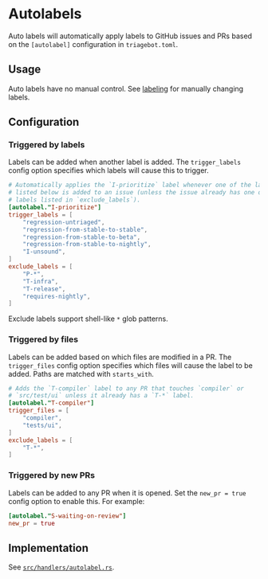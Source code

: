 # Autolabels

Auto labels will automatically apply labels to GitHub issues and PRs based on the `[autolabel]` configuration in `triagebot.toml`.

## Usage

Auto labels have no manual control.
See [labeling](labeling.md) for manually changing labels.

## Configuration

### Triggered by labels

Labels can be added when another label is added.
The `trigger_labels` config option specifies which labels will cause this to trigger.

```toml
# Automatically applies the `I-prioritize` label whenever one of the labels
# listed below is added to an issue (unless the issue already has one of the
# labels listed in `exclude_labels`).
[autolabel."I-prioritize"]
trigger_labels = [
    "regression-untriaged",
    "regression-from-stable-to-stable",
    "regression-from-stable-to-beta",
    "regression-from-stable-to-nightly",
    "I-unsound",
]
exclude_labels = [
    "P-*",
    "T-infra",
    "T-release",
    "requires-nightly",
]
```

Exclude labels support shell-like `*` glob patterns.

### Triggered by files

Labels can be added based on which files are modified in a PR.
The `trigger_files` config option specifies which files will cause the label to be added.
Paths are matched with `starts_with`.

```toml
# Adds the `T-compiler` label to any PR that touches `compiler` or
# `src/test/ui` unless it already has a `T-*` label.
[autolabel."T-compiler"]
trigger_files = [
    "compiler",
    "tests/ui",
]
exclude_labels = [
    "T-*",
]
```

### Triggered by new PRs

Labels can be added to any PR when it is opened.
Set the `new_pr = true` config option to enable this.
For example:

```toml
[autolabel."S-waiting-on-review"]
new_pr = true
```

## Implementation

See [`src/handlers/autolabel.rs`](https://github.com/rust-lang/triagebot/blob/HEAD/src/handlers/autolabel.rs).

